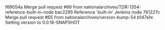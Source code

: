 f69054a Merge pull request #66 from nationalarchives/TDR-1354-reference-built-in-node
bac2295 Reference 'built-in' Jenkins node
761227c Merge pull request #65 from nationalarchives/version-bump-54
b147a1e Setting version to 0.0.18-SNAPSHOT
